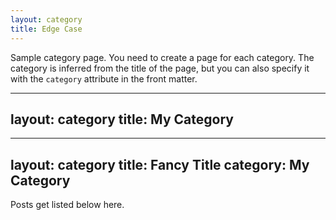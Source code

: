 ```yaml
---
layout: category
title: Edge Case
---
```


Sample category page. You need to create a page for each category.
The category is inferred from the title of the page, but you can also
specify it with the `category` attribute in the front matter.

---
layout: category
title: My Category
---

---
layout: category
title: Fancy Title
category: My Category
---

Posts get listed below here.
